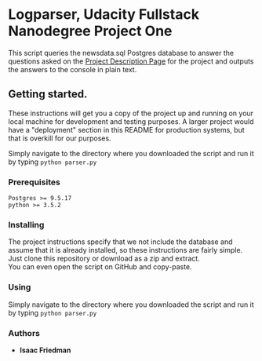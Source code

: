 # Logparser, Udacity Fullstack Nanodegree Project One

This script queries the newsdata.sql Postgres database to answer the questions
asked on the [Project Description Page](https://classroom.udacity.com/nanodegrees/nd004/parts/51200cee-6bb3-4b55-b469-7d4dd9ad7765/modules/c57b57d4-29a8-4c5f-9bb8-5d53df3e48f4/lessons/bc938915-0f7e-4550-a48f-82241ab649e3/concepts/b1bc900a-44ea-43e9-a51b-d3313705277f) for the project
and outputs the answers to the console in plain text.

## Getting started.  
These instructions will get you a copy of the project up and running on your
local machine for development and testing purposes. A larger project would have
a "deployment" section in this README for production systems, but that is
overkill for our purposes.  

Simply navigate to the directory where you downloaded the script and run it by
typing `python parser.py`  

### Prerequisites
```  
Postgres >= 9.5.17  
python >= 3.5.2  
```

### Installing  
The project instructions specify that we not include the database and assume
that it is already installed, so these instructions are fairly simple. Just
clone this repository or download as a zip and extract.  
You can even open the script on GitHub and copy-paste.

### Using  
Simply navigate to the directory where you downloaded the script and run it by
typing `python parser.py`  

### Authors  
* __Isaac Friedman__
